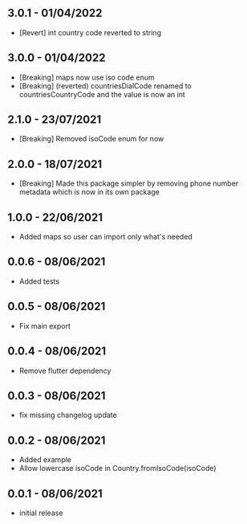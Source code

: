 
## 3.0.1 - 01/04/2022
* [Revert] int country code reverted to string

## 3.0.0 - 01/04/2022
* [Breaking] maps now use iso code enum
* [Breaking] (reverted) countriesDialCode renamed to countriesCountryCode and the value is now an int

## 2.1.0 - 23/07/2021
 * [Breaking] Removed isoCode enum for now

## 2.0.0 - 18/07/2021
 * [Breaking] Made this package simpler by removing phone number metadata which is now in its own package

## 1.0.0 - 22/06/2021
 * Added maps so user can import only what's needed

## 0.0.6 - 08/06/2021
 * Added tests

## 0.0.5 - 08/06/2021
 * Fix main export

## 0.0.4 - 08/06/2021
 * Remove flutter dependency

## 0.0.3 - 08/06/2021
 * fix missing changelog update

## 0.0.2 - 08/06/2021
 * Added example
 * Allow lowercase isoCode in Country.fromIsoCode(isoCode)

## 0.0.1 - 08/06/2021

 * initial release
 